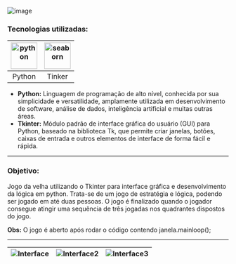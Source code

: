 ![image](https://github.com/AlbertoFAraujo/TicTacToe/assets/105552990/81c4b6cb-cefe-44e1-acaa-aaefb5740f93)

### Tecnologias utilizadas: 
| [<img align="center" alt="python" height="60" width="60" src="https://github.com/AlbertoFAraujo/Py_webscraping_dolar/assets/105552990/3a99e64a-2768-4900-bd0e-7a512ce6abe8">](https://www.python.org/doc/) | [<img align="center" alt="seaborn" height="60" width="60" src="https://github.com/AlbertoFAraujo/TicTacToe/assets/105552990/9bae3a97-af7c-43fe-9a95-8b3c77768756">](https://docs.python.org/3/library/tkinter.html) |
|:---:|:---:|
| Python | Tinker |

- **Python:** Linguagem de programação de alto nível, conhecida por sua simplicidade e versatilidade, amplamente utilizada em desenvolvimento de software, análise de dados, inteligência artificial e muitas outras áreas.
- **Tkinter:** Módulo padrão de interface gráfica do usuário (GUI) para Python, baseado na biblioteca Tk, que permite criar janelas, botões, caixas de entrada e outros elementos de interface de forma fácil e rápida.
<hr>

### Objetivo: 

Jogo da velha utilizando o Tkinter para interface gráfica e desenvolvimento da lógica em python. Trata-se de um jogo de estratégia e lógica, podendo ser jogado em até duas pessoas. O jogo é finalizado quando o jogador consegue atingir uma sequência de três jogadas nos quadrantes dispostos do jogo.

**Obs:** O jogo é aberto após rodar o código contendo janela.mainloop();
<hr>

|![Interface](https://github.com/AlbertoFAraujo/Py_tictoe/assets/105552990/71e9a8e9-549c-414d-b3b9-e1fae35572b1) |![Interface2](https://github.com/AlbertoFAraujo/Py_tictoe/assets/105552990/96572b96-abf0-4f2d-a1e2-867a98badf0c)| ![Interface3](https://github.com/AlbertoFAraujo/Py_tictoe/assets/105552990/96152a8d-a647-4561-a906-b79d7b36f804)|
|:---:|:---:|:---:|

